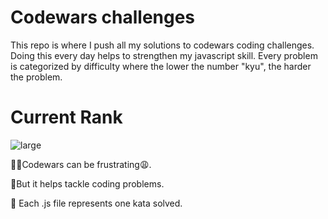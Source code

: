 # Codewars challenges 
This repo is where I push all my solutions to codewars coding challenges. Doing this every day helps to strengthen my javascript skill.  Every problem is categorized by difficulty where the lower the number "kyu", the harder the problem.
# Current Rank


![large](https://user-images.githubusercontent.com/97654031/214200741-fa3f7826-35a3-4dba-bcce-3c94806396fc.svg)



🤦‍♂️Codewars can be frustrating😩.

🥳But it helps tackle coding problems.

🎯 Each .js file represents one kata solved.

